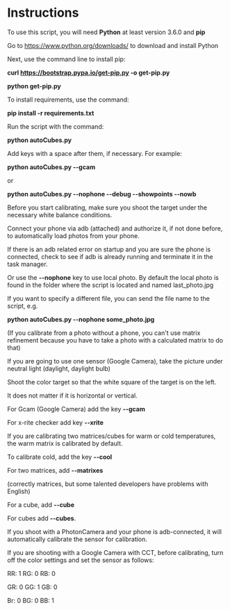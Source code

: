# Instructions

To use this script, you will need **Python** at least version 3.6.0 and **pip**

Go to https://www.python.org/downloads/ to download and install Python

Next, use the command line to install pip:

**curl https://bootstrap.pypa.io/get-pip.py -o get-pip.py**

**python get-pip.py**

To install requirements, use the command:
  
  **pip install -r requirements.txt**
  
Run the script with the command:
  
  **python autoCubes.py**
  
Add keys with a space after them, if necessary. For example:

  **python autoCubes.py --gcam**
  
  or
  
  **python autoCubes.py --nophone --debug --showpoints --nowb**

  
Before you start calibrating, make sure you shoot the target under the necessary white balance conditions.

Connect your phone via adb (attached) and authorize it, if not done before, to automatically load photos from your phone.

If there is an adb related error on startup and you are sure the phone is connected, check to see if adb is already running and terminate it in the task manager. 

Or use the **--nophone** key to use local photo. By default the local photo is found in the folder where the script is located and named last_photo.jpg

If you want to specify a different file, you can send the file name to the script, e.g. 
  
  **python autoCubes.py --nophone some_photo.jpg**

(If you calibrate from a photo without a phone, you can't use matrix refinement because you have to take a photo with a calculated matrix to do that)

If you are going to use one sensor (Google Camera), take the picture under neutral light (daylight, daylight bulb)

Shoot the color target so that the white square of the target is on the left.

It does not matter if it is horizontal or vertical.

For Gcam (Google Camera) add the key **--gcam**

For x-rite checker add key **--xrite**

If you are calibrating two matrices/cubes for warm or cold temperatures, the warm matrix is calibrated by default.

To calibrate cold, add the key **--cool**

For two matrices, add **--matrixes**

(correctly matrices, but some talented developers have problems with English)

For a cube, add **--cube**

For cubes add **--cubes**.


If you shoot with a PhotonCamera and your phone is adb-connected, 
it will automatically calibrate the sensor for calibration.

If you are shooting with a Google Camera with CCT, before calibrating, turn off the color settings and set the sensor as follows:

RR: 1 RG: 0 RB: 0

GR: 0 GG: 1 GB: 0

Br: 0 BG: 0 BB: 1
